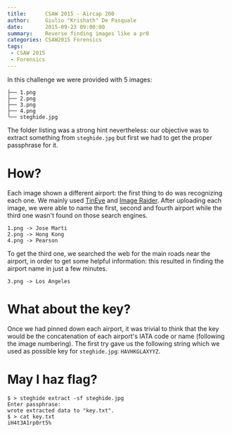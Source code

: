```yaml
---
title:      CSAW 2015 - Aircap 200
author:     Giulio "Krishath" De Pasquale
date:       2015-09-23 09:00:00
summary:    Reverse finding images like a pr0
categories: CSAW2015 Forensics
tags:
 - CSAW 2015
 - Forensics
---
```

In this challenge we were provided with 5 images:

    ├── 1.png
    ├── 2.png
    ├── 3.png
    ├── 4.png
    └── steghide.jpg

The folder listing was a strong hint nevertheless: our objective was to extract something from `steghide.jpg`  but first we had to get the proper passphrase for it.







# How?
Each image shown a different airport: the first thing to do was recognizing each one. We mainly used [TinEye](https://www.tineye.com/) and [Image Raider](https://www.imageraider.com/).
After uploading each image, we were able to name the first, second and fourth airport while the third one wasn't found on those search engines.

    1.png -> Jose Marti
    2.png -> Hong Kong
    4.png -> Pearson

To get the third one, we searched the web for the main roads near the airport, in order to get some helpful information: this resulted in finding the airport name in just a few minutes.

    3.png -> Los Angeles

# What about the key?

Once we had pinned down each airport, it was trivial to think that the key would be the concatenation of each airport's IATA code or name (following the image numbering).
The first try gave us the following string which we used as possible key for `steghide.jpg`: `HAVHKGLAXYYZ`.

# May I haz flag?

    $ > steghide extract -sf steghide.jpg
    Enter passphrase:
    wrote extracted data to "key.txt".
    $ > cat key.txt
    iH4t3A1rp0rt5%
